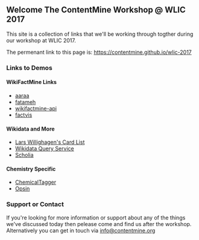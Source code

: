 ## Welcome The ContentMine Workshop @ WLIC 2017

This site is a collection of links that we'll be working through togther during our workshop at WLIC 2017.

The permenant link to this page is: https://contentmine.github.io/wlic-2017

### Links to Demos
#### WikiFactMine Links
- [aaraa](https://tarrow.github.io/aaraa/index.html)
- [fatameh](https://tools.wmflabs.org/fatameh/)
- [wikifactmine-api](https://tools.wmflabs.org/wikifactmine-api/)
- [factvis](https://tarrow.github.io/factvis)

#### Wikidata and More
- [Lars Willighagen's Card List](https://larsgw.github.io/ctj-cardlists/cardlist/)
- [Wikidata Query Service](https://query.wikidata.org)
- [Scholia](https://tools.wmflabs.org/scholia/)

#### Chemistry Specific
- [ChemicalTagger](http://chemicaltagger.ch.cam.ac.uk/)
- [Opsin](http://opsin.ch.cam.ac.uk/)


### Support or Contact

If you're looking for more information or support about any of the things we've discussed today then pelease come and find us after the workshop. Alternatively you can get in touch via info@contentmine.org
